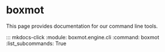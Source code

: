 # boxmot

This page provides documentation for our command line tools.


::: mkdocs-click
    :module: boxmot.engine.cli
    :command: boxmot
    :list_subcommands: True